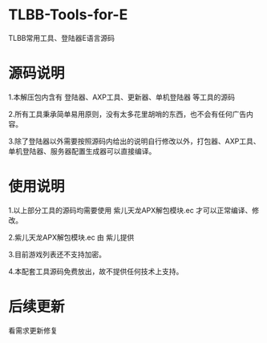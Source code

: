 # TLBB-Tools-for-E
TLBB常用工具、登陆器E语言源码

# 源码说明

1.本解压包内含有 登陆器、AXP工具、更新器、单机登陆器 等工具的源码

2.所有工具秉承简单易用原则，没有太多花里胡哨的东西，也不会有任何广告内容。

3.除了登陆器以外需要按照源码内给出的说明自行修改以外，打包器、AXP工具、单机登陆器、服务器配置生成器可以直接编译。

# 使用说明

1.以上部分工具的源码均需要使用 紫儿天龙APX解包模块.ec 才可以正常编译、修改。

2.紫儿天龙APX解包模块.ec 由 紫儿提供
    
3.目前游戏列表还不支持加密。

4.本配套工具源码免费放出，故不提供任何技术上支持。

# 后续更新

看需求更新修复
